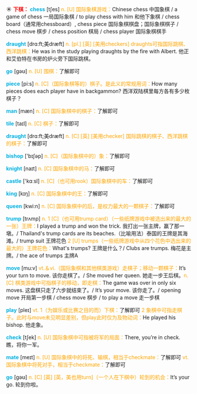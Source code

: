 ☀ <font color="red">**下棋：**</font>
<font color="sky blue">**chess**</font> [tʃes] 
<font color="orange">n. [U] 国际象棋游戏：</font>Chinese chess 中国象棋 / a game of chess 一局国际象棋 / to play chess with him 和他下象棋 / chess board（通常用chessboard）, chess piece 国际象棋棋盘；国际象棋棋子 / chess move 棋步 / chess position 棋局 / chess player 国际象棋棋手
           
<font color="sky blue">**draught**</font> [drɑ:ft;美dræft]
<font color="orange">n. [pl.] [英] [美用checkers] draughts可指国际跳棋、西洋跳棋：</font>He was in the study playing draughts by the fire with Albert. 他正和艾伯特在书房的炉火旁下国际跳棋。

<font color="sky blue">**go**</font> [ɡəʊ] 
<font color="orange">n. [U] 围棋：</font>了解即可

<font color="sky blue">**piece**</font> [pi:s] 
<font color="orange">n. [C]（国际象棋等的）棋子。是此义的常规用词：</font>How many pieces does each player have in backgammon? 西洋双陆棋里每方各有多少枚棋子？
           
<font color="sky blue">**man**</font> [mæn] 
<font color="orange">n. [C] 国际象棋中的棋子：</font>了解即可
           
<font color="sky blue">**tile**</font> [taɪl]
<font color="orange">n. [C] 棋子：</font>了解即可

<font color="sky blue">**draught**</font> [drɑ:ft;美dræft]
<font color="orange">n. [C] [英] [美用checker] 国际跳棋的棋子、西洋跳棋的棋子：</font>了解即可
 
<font color="sky blue">**bishop**</font> ['bɪʃəp] 
<font color="orange">n. [C]（国际象棋中的）象：</font>了解即可
           
<font color="sky blue">**knight**</font> [naɪt]
<font color="orange">n. [C] 国际象棋中的马：</font>了解即可
 
<font color="sky blue">**castle**</font> ['kɑːsl] 
<font color="orange">n. [C]（也可用rook）国际象棋中的车：</font>了解即可

<font color="sky blue">**king**</font> [kɪŋ] 
<font color="orange">n. [C] 国际象棋中的王：</font>了解即可

<font color="sky blue">**queen**</font> [kwi:n] 
<font color="orange">n. [C] 国际象棋中的后，是权力最大的一颗棋子：</font>了解即可
           
<font color="sky blue">**trump**</font> [trʌmp]
<font color="orange">n. 1 [C]（也可用trump card）（一些纸牌游戏中被选出来的最大的一张）王牌：</font>I played a trump and won the trick. 我打出一张主牌，赢了那一墩。/ Thailand's trump cards are its beaches.（比喻用法）泰国的王牌是其海滩。/ trump suit 王牌花色 <font color="orange">2 [U] trumps（一些纸牌游戏中从四个花色中选出来的最大的）王牌花色：</font>What's trumps? 王牌是什么？/ Clubs are trumps. 梅花是主牌。/ the ace of trumps 主牌A

<font color="sky blue">**move**</font> [mu:v] 
<font color="orange">vt.＆vi.（国际象棋和其他棋类游戏）走棋子；移动一颗棋子：</font>It’s your turn to move. 该你走棋了。/ She moved her queen. 她走一步王后棋。<font color="orange">n. [C] 棋类游戏中可指棋子的移动，即走棋：</font>The game was over in only six moves. 这盘棋只走了六步就结束了。/ It’s your move. 该你走了。/ opening move 开局第一步棋 / chess move 棋步 / to play a move 走一步棋

<font color="sky blue">**play**</font> [pleɪ] 
<font color="orange">vt. 1（为娱乐或比赛之目的而）下棋：</font>了解即可 <font color="orange">2 象棋中可指走棋子。此时与move未见明显差别，但play此时仅为及物动词：</font>He played his bishop. 他走象。

<font color="sky blue">**check**</font> [tʃek] 
<font color="orange">n. [U] 国际象棋中可指被将军的局面：</font>There, you’re in check. 瞧，将你一军。
           
<font color="sky blue">**mate**</font> [meɪt]
<font color="orange">n. [U] 国际象棋中的将死、输棋，相当于checkmate：</font>了解即可 <font color="orange">vt. 国际象棋中将死对手，相当于checkmate：</font>了解即可

<font color="sky blue">**go**</font> [ɡəʊ] 
<font color="orange">n. [C] [英] [英，美也用turn]（一个人在下棋中）轮到的机会：</font>It’s your go. 轮到你啦。
